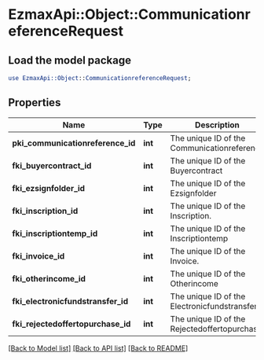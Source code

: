 # EzmaxApi::Object::CommunicationreferenceRequest

## Load the model package
```perl
use EzmaxApi::Object::CommunicationreferenceRequest;
```

## Properties
Name | Type | Description | Notes
------------ | ------------- | ------------- | -------------
**pki_communicationreference_id** | **int** | The unique ID of the Communicationreference | [optional] 
**fki_buyercontract_id** | **int** | The unique ID of the Buyercontract | [optional] 
**fki_ezsignfolder_id** | **int** | The unique ID of the Ezsignfolder | [optional] 
**fki_inscription_id** | **int** | The unique ID of the Inscription. | [optional] 
**fki_inscriptiontemp_id** | **int** | The unique ID of the Inscriptiontemp | [optional] 
**fki_invoice_id** | **int** | The unique ID of the Invoice. | [optional] 
**fki_otherincome_id** | **int** | The unique ID of the Otherincome | [optional] 
**fki_electronicfundstransfer_id** | **int** | The unique ID of the Electronicfundstransfer | [optional] 
**fki_rejectedoffertopurchase_id** | **int** | The unique ID of the Rejectedoffertopurchase | [optional] 

[[Back to Model list]](../README.md#documentation-for-models) [[Back to API list]](../README.md#documentation-for-api-endpoints) [[Back to README]](../README.md)


